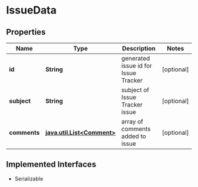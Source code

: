 

# IssueData


## Properties

Name | Type | Description | Notes
------------ | ------------- | ------------- | -------------
**id** | **String** | generated issue id for Issue Tracker |  [optional]
**subject** | **String** | subject of Issue Tracker issue |  [optional]
**comments** | [**java.util.List&lt;Comment&gt;**](Comment.md) | array of comments added to issue |  [optional]


## Implemented Interfaces

* Serializable



